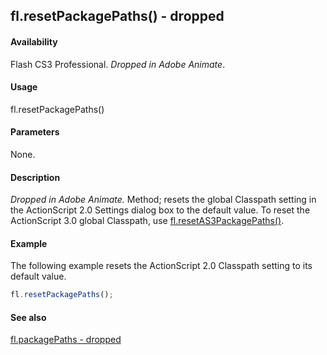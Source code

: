 ## fl.resetPackagePaths() - dropped

#### Availability

Flash CS3 Professional. *Dropped in Adobe Animate*.

#### Usage

fl.resetPackagePaths()

#### Parameters

None.

#### Description

*Dropped in Adobe Animate.*
Method; resets the global Classpath setting in the ActionScript 2.0 Settings dialog box to the default value. To reset the ActionScript 3.0 global Classpath, use [fl.resetAS3PackagePaths()](../flash_object_(fl)/fl59.md).

#### Example

The following example resets the ActionScript 2.0 Classpath setting to its default value.

```javascript
fl.resetPackagePaths();
```

#### See also

[fl.packagePaths - dropped](../flash_object_(fl)/fl48.md)
